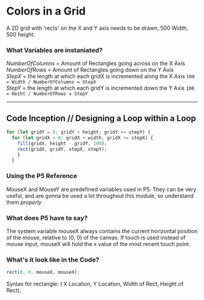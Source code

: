 # Colors in a Grid

A 2D grid with 'rects' on the X and Y axis needs to be drawn, 500 Width, 500 height.

### What Variables are instaniated?
*NumberOfColumns* = Amount of Rectangles going across on the X Axis
<br />
*NumberOfRows* = Amount of Rectangles going down on the Y Axis
<br/>
*StepX* = the length at which each gridX is incremented along the X Axis `100 = Width / NumberOfColumns = StepX`
<br />
*StepY* = the length at which each gridY is incremented down the Y Axis  `100 = Heiht / NumberOfRows = StepY`

___
## Code Inception // Designing a Loop within a Loop

  ```javascript
  for (let gridY = 0; gridY < height; gridY += stepY) {
    for (let gridX = 0; gridX < width; gridX += stepX) {
      fill(gridX, height - gridY, 100);
      rect(gridX, gridY, stepX, stepY);
      }
    }
  ```

### Using the P5 Reference
MouseX and MouseY are predefined variables used in P5. 
They can be very useful, and are gonna be used a lot throughout this module, so understand them _properly_

### What does P5 have to say?

The system variable mouseX always contains the current horizontal position of the mouse, relative to (0, 0) of the canvas. If touch is used instead of mouse input, mouseX will hold the x value of the most recent touch point.

### What's it look like in the Code?
  ```javascript
  rect(0, 0, mouseX, mouseX);
  ```
  Syntax for rectangle: ( X Location, Y Location, Width of Rect, Height of Rect);
